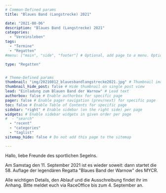 ```yaml
---
# Common-Defined params
title: "Blaues Band (Langstrecke) 2021"

date: "2021-08-06"
description: "Blaues Band (Langstrecke) 2021"
categories:
  - "Vereinsleben"
tags:
  - "Termine"
  - "Regatten"
#menu: ["main", "side", "footer"] # Optional, add page to a menu. Options: main, side, footer

type: "Regatten"


# Theme-Defined params
thumbnail: "img/20210812_blauesbandlangstrecke2021.jpg" # Thumbnail image
thumbnail_hide_post: false # Hide thumbnail on single post view
lead: "Einladung zum Blauen Band der Warnow" # Lead text
authorbox: false # Enable authorbox for specific page
pager: false # Enable pager navigation (prev/next) for specific page
toc: false # Enable Table of Contents for specific page
sidebar: "right" # Enable sidebar (on the right side) per page
widgets: # Enable sidebar widgets in given order per page
#  - "search"
  - "recent"
  - "categories"
  - "taglist"
sitemap_hide: false # Do not add this page to the sitemap

---
```


Hallo, liebe Freunde des sportlichen Segelns.

Am Samstag den 11. September 2021 ist es wieder soweit: dann startet die 58. Auflage der legendären Regatta "Blaues Band der Warnow" des MYCR.

Alle wichtigen Details, den Ablauf und die Ausschreibung findet ihr im Anhang. Bitte meldet euch via RaceOffice bis zum 4. September an.
